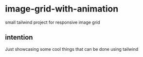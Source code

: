 # image-grid-with-animation
small tailwind project for responsive image grid


## intention

Just showcasing some cool things that can be done using tailwind
